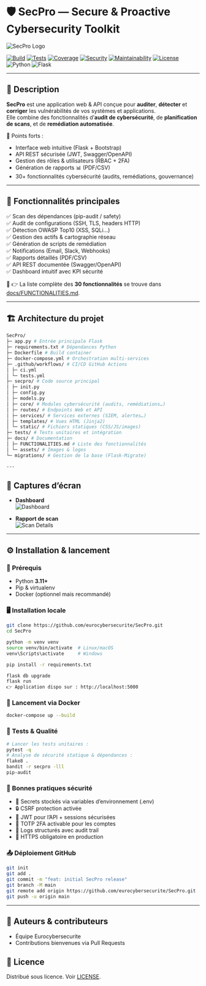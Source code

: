 # 🛡️ SecPro — Secure & Proactive Cybersecurity Toolkit

![SecPro Logo](https://raw.githubusercontent.com/eurocybersecurite/SecPro/main/docs/assets/logo-secpro.png)

[![Build](https://github.com/eurocybersecurite/SecPro/actions/workflows/ci.yml/badge.svg)](https://github.com/eurocybersecurite/SecPro/actions)
[![Tests](https://github.com/eurocybersecurite/SecPro/actions/workflows/tests.yml/badge.svg)](https://github.com/eurocybersecurite/SecPro/actions)
[![Coverage](https://codecov.io/gh/eurocybersecurite/SecPro/branch/main/graph/badge.svg)](https://codecov.io/gh/eurocybersecurite/SecPro)
[![Security](https://sonarcloud.io/api/project_badges/measure?project=eurocybersecurite_SecPro&metric=security_rating)](https://sonarcloud.io/dashboard?id=eurocybersecurite_SecPro)
[![Maintainability](https://sonarcloud.io/api/project_badges/measure?project=eurocybersecurite_SecPro&metric=sqale_rating)](https://sonarcloud.io/dashboard?id=eurocybersecurite_SecPro)
[![License](https://img.shields.io/github/license/eurocybersecurite/SecPro)](LICENSE)
![Python](https://img.shields.io/badge/Python-3.11+-blue.svg)
![Flask](https://img.shields.io/badge/Flask-2.x-lightgrey.svg)

---

## 📖 Description

**SecPro** est une application web & API conçue pour **auditer**, **détecter** et **corriger** les vulnérabilités de vos systèmes et applications.  
Elle combine des fonctionnalités d’**audit de cybersécurité**, de **planification de scans**, et de **remédiation automatisée**.

🔑 Points forts :
- Interface web intuitive (Flask + Bootstrap)
- API REST sécurisée (JWT, Swagger/OpenAPI)
- Gestion des rôles & utilisateurs (RBAC + 2FA)
- Génération de rapports 📊 (PDF/CSV)
- 30+ fonctionnalités cybersécurité (audits, remédiations, gouvernance)

---

## 🚀 Fonctionnalités principales

✅ Scan des dépendances (pip-audit / safety)  
✅ Audit de configurations (SSH, TLS, headers HTTP)  
✅ Détection OWASP Top10 (XSS, SQLi…)  
✅ Gestion des actifs & cartographie réseau  
✅ Génération de scripts de remédiation  
✅ Notifications (Email, Slack, Webhooks)  
✅ Rapports détaillés (PDF/CSV)  
✅ API REST documentée (Swagger/OpenAPI)  
✅ Dashboard intuitif avec KPI sécurité  

📌 👉 La liste complète des **30 fonctionnalités** se trouve dans [docs/FUNCTIONALITIES.md](docs/FUNCTIONALITIES.md).

---

## 🏗️ Architecture du projet
```bash
SecPro/
├─ app.py # Entrée principale Flask
├─ requirements.txt # Dépendances Python
├─ Dockerfile # Build container
├─ docker-compose.yml # Orchestration multi-services
├─ .github/workflows/ # CI/CD GitHub Actions
│ ├─ ci.yml
│ └─ tests.yml
├─ secpro/ # Code source principal
│ ├─ init.py
│ ├─ config.py
│ ├─ models.py
│ ├─ core/ # Modules cybersécurité (audits, remédiations…)
│ ├─ routes/ # Endpoints Web et API
│ ├─ services/ # Services externes (SIEM, alertes…)
│ ├─ templates/ # Vues HTML (Jinja2)
│ └─ static/ # Fichiers statiques (CSS/JS/images)
├─ tests/ # Tests unitaires et intégration
├─ docs/ # Documentation
│ ├─ FUNCTIONALITIES.md # Liste des fonctionnalités
│ └─ assets/ # Images & logos
└─ migrations/ # Gestion de la base (Flask-Migrate)

---
```
## 📸 Captures d’écran

- **Dashboard**  
  ![Dashboard](https://raw.githubusercontent.com/eurocybersecurite/SecPro/main/docs/assets/dashboard.png)

- **Rapport de scan**  
  ![Scan Details](https://raw.githubusercontent.com/eurocybersecurite/SecPro/main/docs/assets/scan-report.png)

---

## ⚙️ Installation & lancement

### 🔧 Prérequis
- Python **3.11+**
- Pip & virtualenv
- Docker (optionnel mais recommandé)

### 🖥️ Installation locale
```bash
git clone https://github.com/eurocybersecurite/SecPro.git
cd SecPro

python -m venv venv
source venv/bin/activate  # Linux/macOS
venv\Scripts\activate     # Windows

pip install -r requirements.txt

flask db upgrade
flask run
👉 Application dispo sur : http://localhost:5000
```

### 🐳 Lancement via Docker
```bash
docker-compose up --build
```

### 🧪 Tests & Qualité
```bash
# Lancer les tests unitaires :
pytest -q
# Analyse de sécurité statique & dépendances :
flake8 .
bandit -r secpro -lll
pip-audit
```

### 🔐 Bonnes pratiques sécurité
- 🔑 Secrets stockés via variables d’environnement (.env)
- 🔒 CSRF protection activée
- 🔑 JWT pour l’API + sessions sécurisées
- 🔏 TOTP 2FA activable pour les comptes
- 📜 Logs structurés avec audit trail
- 🔐 HTTPS obligatoire en production

### 📤 Déploiement GitHub
```bash
git init
git add .
git commit -m "feat: initial SecPro release"
git branch -M main
git remote add origin https://github.com/eurocybersecurite/SecPro.git
git push -u origin main
```

---

## 👥 Auteurs & contributeurs

- Équipe Eurocybersecurite  
- Contributions bienvenues via Pull Requests

## 📜 Licence

Distribué sous licence. Voir [LICENSE](LICENSE).

